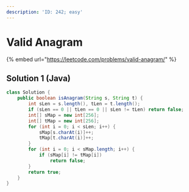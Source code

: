 ```yaml
---
description: 'ID: 242; easy'
---
```


# Valid Anagram

{% embed url="https://leetcode.com/problems/valid-anagram/" %}

## Solution 1 \(Java\)

```java
class Solution {
    public boolean isAnagram(String s, String t) {
        int sLen = s.length(), tLen = t.length();
        if (sLen == 0 || tLen == 0 || sLen != tLen) return false;
        int[] sMap = new int[256];
        int[] tMap = new int[256];
        for (int i = 0; i < sLen; i++) {
            sMap[s.charAt(i)]++;
            tMap[t.charAt(i)]++;
        }
        for (int i = 0; i < sMap.length; i++) {
            if (sMap[i] != tMap[i])
                return false;
        }
        return true;
    }
}
```

